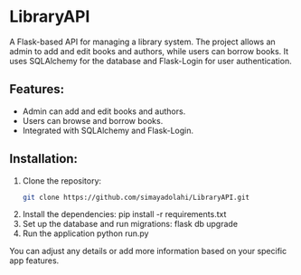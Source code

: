 # LibraryAPI

A Flask-based API for managing a library system. The project allows an admin to add and edit books and authors, while users can borrow books. It uses SQLAlchemy for the database and Flask-Login for user authentication.

## Features:
- Admin can add and edit books and authors.
- Users can browse and borrow books.
- Integrated with SQLAlchemy and Flask-Login.

## Installation:
1. Clone the repository:
   ```bash
   git clone https://github.com/simayadolahi/LibraryAPI.git
   
2. Install the dependencies:
  pip install -r requirements.txt
3. Set up the database and run migrations:
  flask db upgrade
4. Run the application
  python run.py

You can adjust any details or add more information based on your specific app features.

